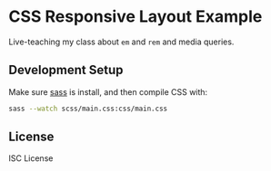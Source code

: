 # CSS Responsive Layout Example

Live-teaching my class about `em` and `rem` and media
queries.

## Development Setup

Make sure [sass] is install, and then compile CSS with:

```sh
sass --watch scss/main.css:css/main.css
```

[sass]:http://sass-lang.com/

## License

ISC License
